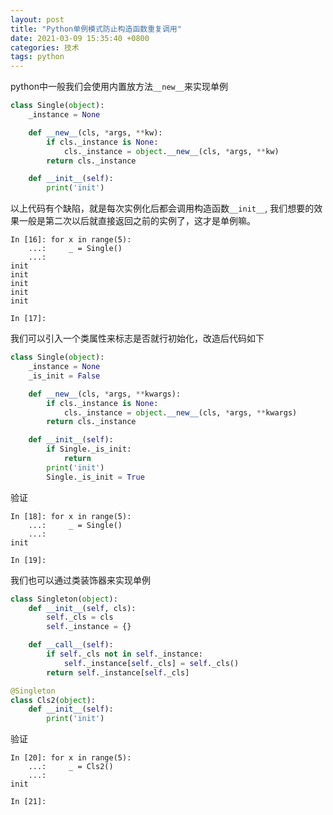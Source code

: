 ```yaml
---
layout: post
title: "Python单例模式防止构造函数重复调用"
date: 2021-03-09 15:35:40 +0800
categories: 技术
tags: python
---
```



python中一般我们会使用内置放方法`__new__`来实现单例

```python
class Single(object):
    _instance = None

    def __new__(cls, *args, **kw):
        if cls._instance is None:
            cls._instance = object.__new__(cls, *args, **kw)
        return cls._instance

    def __init__(self):
        print('init')
```

以上代码有个缺陷，就是每次实例化后都会调用构造函数`__init__`, 我们想要的效果一般是第二次以后就直接返回之前的实例了，这才是单例嘛。

```
In [16]: for x in range(5):
    ...:     _ = Single()
    ...:
init
init
init
init
init

In [17]:
```

我们可以引入一个类属性来标志是否就行初始化，改造后代码如下

```python
class Single(object):
    _instance = None
    _is_init = False

    def __new__(cls, *args, **kwargs):
        if cls._instance is None:
            cls._instance = object.__new__(cls, *args, **kwargs)
        return cls._instance

    def __init__(self):
        if Single._is_init:
            return
        print('init')
        Single._is_init = True
```

验证

```
In [18]: for x in range(5):
    ...:     _ = Single()
    ...:
init

In [19]:
```

我们也可以通过类装饰器来实现单例

```python
class Singleton(object):
    def __init__(self, cls):
        self._cls = cls
        self._instance = {}

    def __call__(self):
        if self._cls not in self._instance:
            self._instance[self._cls] = self._cls()
        return self._instance[self._cls]

@Singleton
class Cls2(object):
    def __init__(self):
        print('init')
```

验证

```
In [20]: for x in range(5):
    ...:     _ = Cls2()
    ...:
init

In [21]:
```